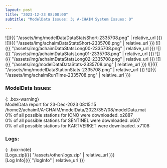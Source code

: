 ```yaml
---
layout: post
title: "2023-12-23 08:00:00"
subtitle: "ModelData Issues: 3; A-CHAIM System Issues: 0"

---
```


![]({{ "/assets/img/modelDataDataStatsShort-2335708.png" | relative_url }})
![]({{ "/assets/img/achaimDataStatsShort-2335708.png" | relative_url }})
![]({{ "/assets/img/achaimDataStatsLong00-2335708.png" | relative_url }})
![]({{ "/assets/img/achaimDataStatsLong01-2335708.png" | relative_url }})
![]({{ "/assets/img/achaimDataStatsLong02-2335708.png" | relative_url }})
![]({{ "/assets/img/modelDataDataStats-2335708.png" | relative_url }})
![]({{ "/assets/img/modelDataStationStats-2335708.png" | relative_url }})
![]({{ "/assets/img/achaimRunTime-2335708.png" | relative_url }})


### ModelData Issues:  
  
{: .box-warning}  
 ModelData report for 23-Dec-2023 08:15:15   
 /home2/achaim1/A-CHAIM/modelData/2023/357/08/modelData.mat   
 0% of all possible stations for IONO were downloaded. x2887   
 0% of all possible stations for SENTINEL were downloaded. x607   
 0% of all possible stations for KARTVERKET were downloaded. x7108   
  


### Logs:  
  
{: .box-note}  
[Logs.zip]({{ "/assets/other/logs.zip" | relative_url }})  
[Log Info]({{ "/logInfo" | relative_url }})  
